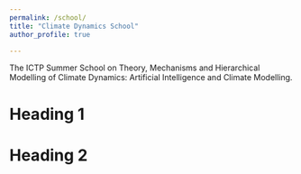 ```yaml
---
permalink: /school/
title: "Climate Dynamics School"
author_profile: true

---
```


The ICTP Summer School on Theory, Mechanisms and Hierarchical Modelling of Climate Dynamics: Artificial Intelligence and Climate Modelling.

Heading 1
======

Heading 2
======
